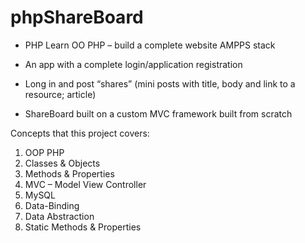 # phpShareBoard

* PHP Learn OO PHP – build a complete website AMPPS stack

* An app with a complete login/application registration
* Long in and post “shares” (mini posts with title, body and link to a resource; article)
* ShareBoard built on a custom MVC framework built from scratch

Concepts that this project covers:
1.	OOP PHP
2.	Classes & Objects
3.	Methods & Properties
4.	MVC – Model View Controller
5.	MySQL
6.	Data-Binding
7.	Data Abstraction
8.	Static Methods & Properties

